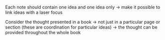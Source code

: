 Each note should contain one idea and one idea only -> make it possible to link ideas with a laser focus

Consider the thought presented in a book -> not just in a particular page or section (these are coordination for particular ideas) -> the thought can be provided throughout the whole book